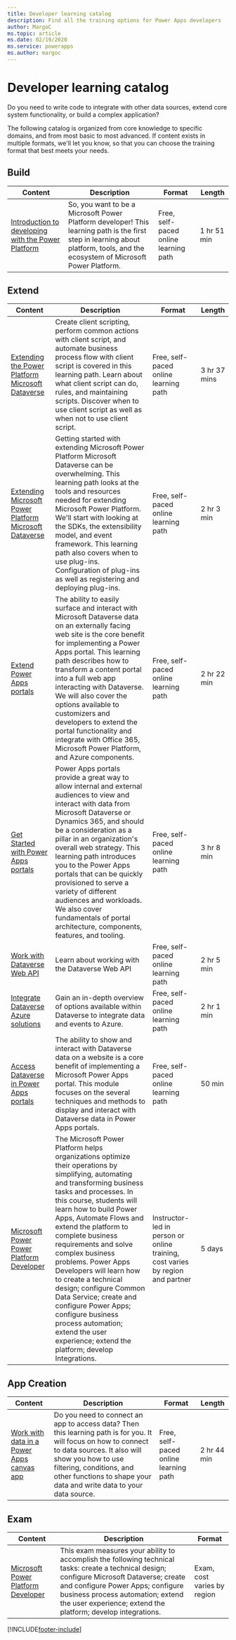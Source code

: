 ```yaml
---
title: Developer learning catalog
description: Find all the training options for Power Apps developers
author: MargoC
ms.topic: article
ms.date: 02/19/2020
ms.service: powerapps
ms.author: margoc
---
```


# Developer learning catalog

Do you need to write code to integrate with other data sources, extend core system functionality, or build a complex application?

The following catalog is organized from core knowledge to specific domains, and from most basic to most advanced. If content exists in multiple formats, we'll let you know, so that you can choose the training format that best meets your needs.

## Build<a name="build"></a>

| Content | Description | Format | Length |
|---------|-------------|--------|--------|
| [Introduction to developing with the Power Platform](/learn/paths/intro-developing-power-platform/) |So, you want to be a Microsoft Power Platform developer! This learning path is the first step in learning about platform, tools, and the ecosystem of Microsoft Power Platform.| Free, self-paced online learning path| 1 hr 51 min |

## Extend<a name="extend"></a>

| Content | Description | Format | Length |
|---------|-------------|--------|--------|
| [Extending the Power Platform Microsoft Dataverse](/learn/paths/extend-power-platform-model-driven-app/) | Create client scripting, perform common actions with client script, and automate business process flow with client script is covered in this learning path. Learn about what client script can do, rules, and maintaining scripts. Discover when to use client script as well as when not to use client script. | Free, self-paced online learning path | 3 hr 37 mins |
| [Extending Microsoft Power Platform Microsoft Dataverse](/learn/paths/extend-power-platform-common-data-service/) | Getting started with extending Microsoft Power Platform Microsoft Dataverse can be overwhelming. This learning path looks at the tools and resources needed for extending Microsoft Power Platform. We'll start with looking at the SDKs, the extensibility model, and event framework. This learning path also covers when to use plug-ins. Configuration of plug-ins as well as registering and deploying plug-ins. | Free, self-paced online learning path | 2 hr 3 min |
| [Extend Power Apps portals](/learn/paths/extend-dynamics-365-portals/) | The ability to easily surface and interact with Microsoft Dataverse data on an externally facing web site is the core benefit for implementing a Power Apps portal. This learning path describes how to transform a content portal into a full web app interacting with Dataverse. We will also cover the options available to customizers and developers to extend the portal functionality and integrate with Office 365, Microsoft Power Platform, and Azure components. | Free, self-paced online learning path | 2 hr 22 min |
| [Get Started with Power Apps portals](/learn/paths/work-with-portals-in-dynamics-365/) | Power Apps portals provide a great way to allow internal and external audiences to view and interact with data from Microsoft Dataverse or Dynamics 365, and should be a consideration as a pillar in an organization's overall web strategy. This learning path introduces you to the Power Apps portals that can be quickly provisioned to serve a variety of different audiences and workloads. We also cover fundamentals of portal architecture, components, features, and tooling. | Free, self-paced online learning path | 3 hr 8 min |
| [Work with Dataverse Web API](/learn/modules/common-data-service-web-api/) | Learn about working with the Dataverse Web API | Free, self-paced online learning path | 2 hr 5 min |
| [Integrate Dataverse Azure solutions](/learn/modules/integrate-common-data-service-azure-solutions/) | Gain an in-depth overview of options available within Dataverse to integrate data and events to Azure. | Free, self-paced online learning path | 2 hr 1 min |
| [Access Dataverse in Power Apps portals](/learn/modules/access-common-data-service-dynamics-365/) | The ability to show and interact with Dataverse data on a website is a core benefit of implementing a Microsoft Power Apps portal. This module focuses on the several techniques and methods to display and interact with Dataverse data in Power Apps portals.| Free, self-paced online learning path | 50 min |
| [Microsoft Power Power Platform Developer](/learn/certifications/courses/pl-400t00) | The Microsoft Power Platform helps organizations optimize their operations by simplifying, automating and transforming business tasks and processes. In this course, students will learn how to build Power Apps, Automate Flows and extend the platform to complete business requirements and solve complex business problems. Power Apps Developers will learn how to create a technical design; configure Common Data Service; create and configure Power Apps; configure business process automation; extend the user experience; extend the platform; develop Integrations.| Instructor-led in person or online training, cost varies by region and partner | 5 days |

## App Creation<a name="app creation"></a>

| Content | Description | Format | Length |
|---------|-------------|--------|--------|
| [Work with data in a Power Apps canvas app](/learn/paths/work-with-data-in-a-canvas-app/) | Do you need to connect an app to access data? Then this learning path is for you. It will focus on how to connect to data sources. It also will show you how to use filtering, conditions, and other functions to shape your data and write data to your data source. | Free, self-paced online learning path | 2 hr 44 min |

## Exam<a name="exam"></a>

| Content | Description | Format |
|---------|-------------|--------|
| [Microsoft Power Platform Developer](/learn/certifications/exams/pl-400) |This exam measures your ability to accomplish the following technical tasks: create a technical design; configure Microsoft Dataverse; create and configure Power Apps; configure business process automation; extend the user experience; extend the platform; develop integrations. | Exam, cost varies by region |

[!INCLUDE[footer-include](../includes/footer-banner.md)]
